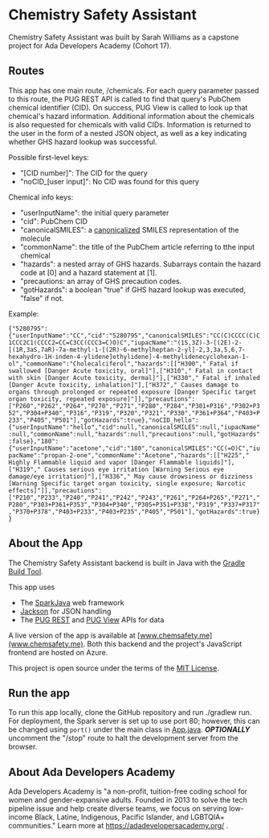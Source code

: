 # Chemistry Safety Assistant

Chemistry Safety Assistant was built by Sarah Williams as a capstone project for
Ada Developers Academy (Cohort 17).

## Routes
This app has one main route, /chemicals. For each query parameter passed to this route, the PUG REST API is called to find that query's PubChem chemical identifier (CID). On success, PUG View is called to look up that chemical's hazard information. Additional information about the chemicals is also requested for chemicals with valid CIDs. Information is returned to the user in the form of a nested JSON object, as well as a key indicating whether GHS hazard lookup was successful. 

Possible first-level keys:
- "[CID number]": The CID for the query
- "noCID_[user input]": No CID was found for this query

Chemical info keys:
- "userInputName": the initial query parameter
- "cid": PubChem CID
- "canonicalSMILES": a [canonicalized](https://en.wikipedia.org/wiki/Simplified_molecular-input_line-entry_system#Terminology) SMILES representation of the molecule
- "commonName": the title of the PubChem article referring to tthe input chemical
- "hazards": a nested array of GHS hazards. Subarrays contain the hazard code at [0] and a hazard statement at [1].
- "precautions: an array of GHS precaution codes.
- "gotHazards": a boolean "true" if GHS hazard lookup was executed, "false" if not. 

Example:

```{"5280795":{"userInputName":"CC","cid":"5280795","canonicalSMILES":"CC(C)CCCC(C)C1CCC2C1(CCCC2=CC=C3CC(CCC3=C)O)C","iupacName":"(1S,3Z)-3-[(2E)-2-[(1R,3aS,7aR)-7a-methyl-1-[(2R)-6-methylheptan-2-yl]-2,3,3a,5,6,7-hexahydro-1H-inden-4-ylidene]ethylidene]-4-methylidenecyclohexan-1-ol","commonName":"Cholecalciferol","hazards":[["H300"," Fatal if swallowed [Danger Acute toxicity, oral]"],["H310"," Fatal in contact with skin [Danger Acute toxicity, dermal]"],["H330"," Fatal if inhaled [Danger Acute toxicity, inhalation]"],["H372"," Causes damage to organs through prolonged or repeated exposure [Danger Specific target organ toxicity, repeated exposure]"]],"precautions":["P260","P262","P264","P270","P271","P280","P284","P301+P316","P302+P352","P304+P340","P316","P319","P320","P321","P330","P361+P364","P403+P233","P405","P501"],"gotHazards":true},"noCID_hello":{"userInputName":"hello","cid":null,"canonicalSMILES":null,"iupacName":null,"commonName":null,"hazards":null,"precautions":null,"gotHazards":false},"180":{"userInputName":"acetone","cid":"180","canonicalSMILES":"CC(=O)C","iupacName":"propan-2-one","commonName":"Acetone","hazards":[["H225"," Highly Flammable liquid and vapor [Danger Flammable liquids]"],["H319"," Causes serious eye irritation [Warning Serious eye damage/eye irritation]"],["H336"," May cause drowsiness or dizziness [Warning Specific target organ toxicity, single exposure; Narcotic effects]"]],"precautions":["P210","P233","P240","P241","P242","P243","P261","P264+P265","P271","P280","P303+P361+P353","P304+P340","P305+P351+P338","P319","P337+P317","P370+P378","P403+P233","P403+P235","P405","P501"],"gotHazards":true}}```


## About the App
The Chemistry Safety Assistant backend is built in Java with the [Gradle Build Tool](https://gradle.org/). 

This app uses 
- The [SparkJava](https://sparkjava.com/) web framework
- [Jackson](https://github.com/FasterXML/jackson-core) for JSON handling
- The [PUG REST](https://pubchemdocs.ncbi.nlm.nih.gov/pug-rest) and [PUG View](https://pubchemdocs.ncbi.nlm.nih.gov/pug-view) APIs for data


A live version of the app is available at [www.chemsafety.me](www.chemsafety.me). Both this backend and the project's JavaScript frontend are hosted on Azure. 

This project is open source under the terms of the [MIT License](License.md).

## Run the app
To run this app locally, clone the GitHub repository and run ./gradlew run. For deployment, the Spark server is set up to use port 80; however, this can be changed using ```port()``` under the main class in [App.java](app/src/main/java/ChemSafetyAsst/App.java). ***OPTIONALLY*** uncomment the "/stop" route to halt the development server from the browser. 

## About Ada Developers Academy
Ada Developers Academy is "a non-profit, tuition-free
coding school for women and gender-expansive
adults. Founded in 2013 to solve the tech pipeline
issue and help create diverse teams, we focus on
serving low-income Black, Latine, Indigenous, Pacific
Islander, and LGBTQIA+ communities." Learn more at https://adadevelopersacademy.org/ .
